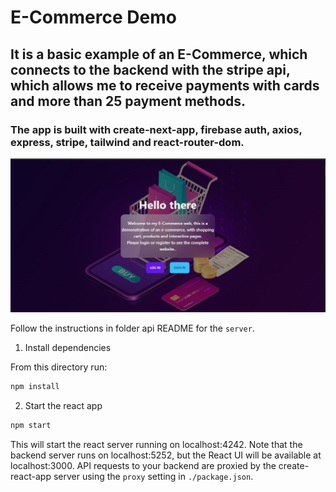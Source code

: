 # E-Commerce Demo

## It is a basic example of an E-Commerce, which connects to the backend with the stripe api, which allows me to receive payments with cards and more than 25 payment methods.

### The app is built with create-next-app, firebase auth, axios, express, stripe, tailwind and react-router-dom.

![](./public/WhatsApp%20Image%202022-11-17%20at%207.38.45%20PM.jpeg)

Follow the instructions in folder api README for the  `server`.

1. Install dependencies

From this directory run:

```sh
npm install
```

2. Start the react app

```sh
npm start
```

This will start the react server running on localhost:4242. Note that the
backend server runs on localhost:5252, but the React UI will be available at
localhost:3000. API requests to your backend are proxied by the
create-react-app server using the `proxy` setting in `./package.json`.
